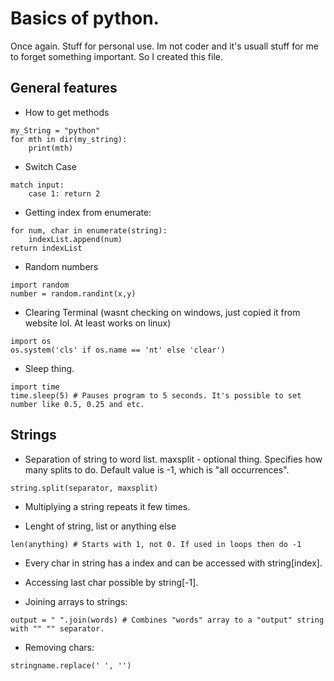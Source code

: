 # Basics of python.
Once again. Stuff for personal use. Im not coder and it's usuall stuff for me to forget something important. So I created this file. 

## General features

- How to get methods
```
my_String = "python"
for mth in dir(my_string):
    print(mth)
```

- Switch Case 
```
match input:
    case 1: return 2
```

- Getting index from enumerate:
```
for num, char in enumerate(string):
    indexList.append(num)
return indexList
```

- Random numbers
```
import random
number = random.randint(x,y)
```

- Clearing Terminal (wasnt checking on windows, just copied it from website lol. At least works on linux)
```
import os
os.system('cls' if os.name == 'nt' else 'clear')
```

- Sleep thing.
```
import time
time.sleep(5) # Pauses program to 5 seconds. It's possible to set number like 0.5, 0.25 and etc.
```

## Strings

- Separation of string to word list.
maxsplit - optional thing. Specifies how many splits to do. Default value is -1, which is "all occurrences".
```
string.split(separator, maxsplit) 
```

- Multiplying a string repeats it few times.

- Lenght of string, list or anything else
```
len(anything) # Starts with 1, not 0. If used in loops then do -1
```

- Every char in string has a index and can be accessed with string[index].

- Accessing last char possible by string[-1].

- Joining arrays to strings:
```
output = " ".join(words) # Combines "words" array to a "output" string with "" "" separator.
```

- Removing chars:
```
stringname.replace(' ', '')
```




